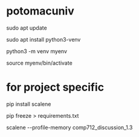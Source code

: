 # potomacuniv
sudo apt update

sudo apt install python3-venv

python3 -m venv myenv

source myenv/bin/activate



# for project specific
pip install scalene

pip freeze > requirements.txt

scalene --profile-memory comp712_discussion_1.3


